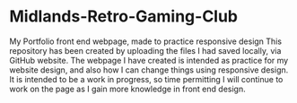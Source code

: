 # Midlands-Retro-Gaming-Club
My Portfolio front end webpage, made to practice responsive design
This repository has been created by uploading the files I had saved locally, via GitHub website. The webpage I have created is intended as practice for my website design,
and also how I can change things using responsive design. It is intended to be a work in progress, so time permitting I will continue to work on the page
as I gain more knowledge in front end design.
